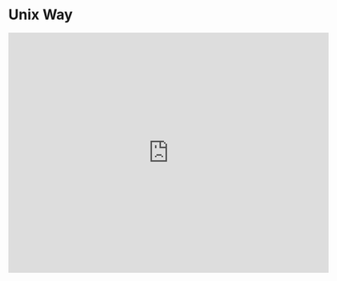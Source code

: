 # Unix Way
<iframe width="640" height="480" src="https://www.youtube.com/embed/Zm0xjc14obQ?list=PLU-TUGRFxOHjfl2oMuOjWutiAn1HT9Xfe" frameborder="0" allowfullscreen></iframe>
